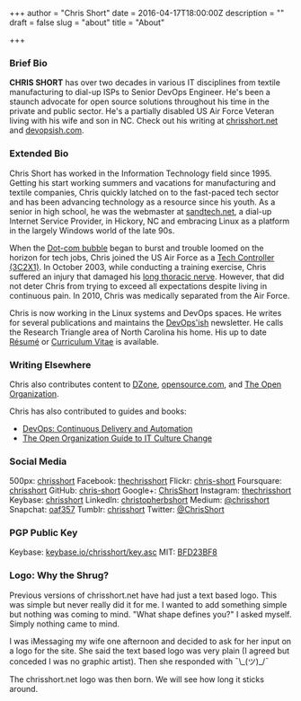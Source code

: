 +++
author = "Chris Short"
date = 2016-04-17T18:00:00Z
description = ""
draft = false
slug = "about"
title = "About"

+++

### Brief Bio

**CHRIS SHORT** has over two decades in various IT disciplines from textile manufacturing to dial-up ISPs to Senior DevOps Engineer. He's been a staunch advocate for open source solutions throughout his time in the private and public sector. He's a partially disabled US Air Force Veteran living with his wife and son in NC. Check out his writing at [chrisshort.net](https://chrisshort.net) and [devopsish.com](https://devopsish.com).

### Extended Bio

Chris Short has worked in the Information Technology field since 1995. Getting his start working summers and vacations for manufacturing and textile companies, Chris quickly latched on to the fast-paced tech sector and has been advancing technology as a resource since his youth. As a senior in high school, he was the webmaster at [sandtech.net](http://sandtech.net), a dial-up Internet Service Provider, in Hickory, NC and embracing Linux as a platform in the largely Windows world of the late 90s.

When the [Dot-com bubble](https://en.wikipedia.org/wiki/Dot-com_bubble) began to burst and trouble loomed on the horizon for tech jobs, Chris joined the US Air Force as a [Tech Controller (3C2X1)](https://chrisshort.net/3c2x1-tech-control/). In October 2003, while conducting a training exercise, Chris suffered an injury that damaged his [long thoracic nerve](https://chrisshort.net/long-thoracic-nerve-palsy). However, that did not deter Chris from trying to exceed all expectations despite living in continuous pain. In 2010, Chris was medically separated from the Air Force.

Chris is now working in the Linux systems and DevOps spaces. He writes for several publications and maintains the [DevOps'ish](https://devopsish.com) newsletter. He calls the Research Triangle area of North Carolina his home. His up to date [Résumé](/resume-cv/) or [Curriculum Vitae](/resume-cv/) is available.

### Writing Elsewhere

Chris also contributes content to [DZone](https://dzone.com/users/2868764/chrisshort.html), [opensource.com](https://opensource.com/users/chrisshort), and [The Open Organization](https://opensource.com/open-organization).

Chris has also contributed to guides and books:

* [DevOps: Continuous Delivery and Automation](https://dzone.com/guides/devops-continuous-delivery-and-automation?oid=devcs)
* [The Open Organization Guide to IT Culture Change](https://opensource.com/open-organization/17/6/open-org-it-culture-now-available)


### Social Media

500px: [chrisshort](https://500px.com/chrisshort)
Facebook: [thechrisshort](https://www.facebook.com/thechrisshort)
Flickr: [chris-short](https://www.flickr.com/photos/chris-short)
Foursquare: [chrisshort](https://foursquare.com/chrisshort)
GitHub: [chris-short](https://github.com/chris-short)
Google+: [ChrisShort](https://plus.google.com/+ChrisShort/)
Instagram: [thechrisshort](https://www.instagram.com/thechrisshort/)
Keybase: [chrisshort](https://keybase.io/chrisshort)
LinkedIn: [christopherbshort](https://linkedin.com/in/christopherbshort)
Medium: [@chrisshort](https://medium.com/@chrisshort/)
Snapchat: [oaf357](https://www.snapchat.com/add/oaf357)
Tumblr: [chrisshort](http://chrisshort.tumblr.com/)
Twitter: [@ChrisShort](https://twitter.com/ChrisShort)

### PGP Public Key

Keybase: [keybase.io/chrisshort/key.asc](https://keybase.io/chrisshort/key.asc)
MIT: [BFD23BF8](http://pgp.mit.edu:11371/pks/lookup?op=get&search=0x0210E38FBFD23BF8)

### Logo: Why the Shrug?

Previous versions of chrisshort.net have had just a text based logo. This was simple but never really did it for me. I wanted to add something simple but nothing was coming to mind. "What shape defines you?" I asked myself. Simply nothing came to mind.

I was iMessaging my wife one afternoon and decided to ask for her input on a logo for the site. She said the text based logo was very plain (I agreed but conceded I was no graphic artist). Then she responded with ¯\\\_(ツ)\_/¯

The chrisshort.net logo was then born. We will see how long it sticks around.